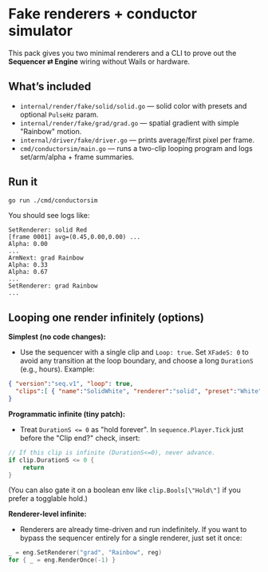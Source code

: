 # Fake renderers + conductor simulator

This pack gives you two minimal renderers and a CLI to prove out the **Sequencer ⇄ Engine** wiring without Wails or hardware.

## What’s included
- `internal/render/fake/solid/solid.go` — solid color with presets and optional `PulseHz` param.
- `internal/render/fake/grad/grad.go` — spatial gradient with simple "Rainbow" motion.
- `internal/driver/fake/driver.go` — prints average/first pixel per frame.
- `cmd/conductorsim/main.go` — runs a two-clip looping program and logs set/arm/alpha + frame summaries.

## Run it
```bash
go run ./cmd/conductorsim
```
You should see logs like:
```
SetRenderer: solid Red
[frame 0001] avg=(0.45,0.00,0.00) ...
Alpha: 0.00
...
ArmNext: grad Rainbow
Alpha: 0.33
Alpha: 0.67
...
SetRenderer: grad Rainbow
...
```

## Looping one render infinitely (options)

**Simplest (no code changes):**
- Use the sequencer with a single clip and `Loop: true`. Set `XFadeS: 0` to avoid any transition at the loop boundary, and choose a long `DurationS` (e.g., hours). Example:
```json
{ "version":"seq.v1", "loop": true,
  "clips":[ { "name":"SolidWhite", "renderer":"solid", "preset":"White", "durationS": 36000, "xFadeS": 0 } ]
}
```

**Programmatic infinite (tiny patch):**
- Treat `DurationS <= 0` as "hold forever". In `sequence.Player.Tick` just before the "Clip end?" check, insert:
```go
// If this clip is infinite (DurationS<=0), never advance.
if clip.DurationS <= 0 {
    return
}
```
(You can also gate it on a boolean env like `clip.Bools[\"Hold\"]` if you prefer a togglable hold.)

**Renderer-level infinite:**
- Renderers are already time-driven and run indefinitely. If you want to bypass the sequencer entirely for a single renderer, just set it once:
```go
_ = eng.SetRenderer("grad", "Rainbow", reg)
for { _ = eng.RenderOnce(-1) }
```
